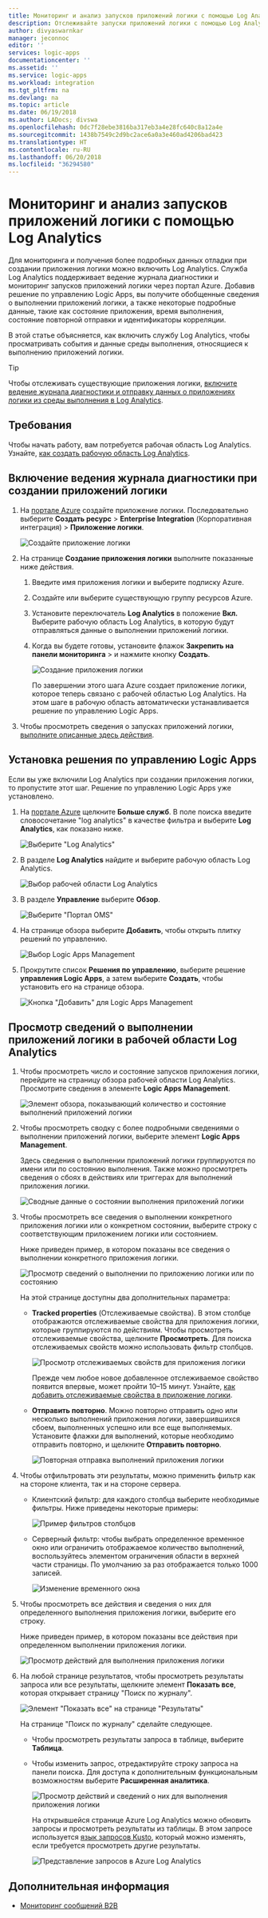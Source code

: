```yaml
---
title: Мониторинг и анализ запусков приложений логики с помощью Log Analytics (Azure Logic Apps) | Документация Майкрософт
description: Отслеживайте запуски приложений логики с помощью Log Analytics, чтобы получать аналитические сведения и подробные данные отладки, которые позволят устранять неполадки и диагностировать работу.
author: divyaswarnkar
manager: jeconnoc
editor: ''
services: logic-apps
documentationcenter: ''
ms.assetid: ''
ms.service: logic-apps
ms.workload: integration
ms.tgt_pltfrm: na
ms.devlang: na
ms.topic: article
ms.date: 06/19/2018
ms.author: LADocs; divswa
ms.openlocfilehash: 0dc7f28ebe3816ba317eb3a4e28fc640c8a12a4e
ms.sourcegitcommit: 1438b7549c2d9bc2ace6a0a3e460ad4206bad423
ms.translationtype: HT
ms.contentlocale: ru-RU
ms.lasthandoff: 06/20/2018
ms.locfileid: "36294580"
---
```

# <a name="monitor-and-get-insights-about-logic-app-runs-with-log-analytics"></a>Мониторинг и анализ запусков приложений логики с помощью Log Analytics

Для мониторинга и получения более подробных данных отладки при создании приложения логики можно включить Log Analytics. Служба Log Analytics поддерживает ведение журнала диагностики и мониторинг запусков приложений логики через портал Azure. Добавив решение по управлению Logic Apps, вы получите обобщенные сведения о выполнении приложений логики, а также некоторые подробные данные, такие как состояние приложения, время выполнения, состояние повторной отправки и идентификаторы корреляции.

В этой статье объясняется, как включить службу Log Analytics, чтобы просматривать события и данные среды выполнения, относящиеся к выполнению приложений логики.

 > [!TIP]
 > Чтобы отслеживать существующие приложения логики, [включите ведение журнала диагностики и отправку данных о приложениях логики из среды выполнения в Log Analytics](../logic-apps/logic-apps-monitor-your-logic-apps.md#azure-diagnostics).

## <a name="requirements"></a>Требования

Чтобы начать работу, вам потребуется рабочая область Log Analytics. Узнайте, [как создать рабочую область Log Analytics](../log-analytics/log-analytics-quick-create-workspace.md). 

## <a name="turn-on-diagnostics-logging-when-creating-logic-apps"></a>Включение ведения журнала диагностики при создании приложений логики

1. На [портале Azure](https://portal.azure.com) создайте приложение логики. Последовательно выберите **Создать ресурс** > **Enterprise Integration** (Корпоративная интеграция) > **Приложение логики**.

   ![Создайте приложение логики](media/logic-apps-monitor-your-logic-apps-oms/find-logic-apps-azure.png)

2. На странице **Создание приложения логики** выполните показанные ниже действия.

   1. Введите имя приложения логики и выберите подписку Azure. 
   2. Создайте или выберите существующую группу ресурсов Azure.
   3. Установите переключатель **Log Analytics** в положение **Вкл.** 
   Выберите рабочую область Log Analytics, в которую будут отправляться данные о выполнении приложений логики. 
   4. Когда вы будете готовы, установите флажок **Закрепить на панели мониторинга** >  и нажмите кнопку **Создать**.

      ![Создание приложения логики](./media/logic-apps-monitor-your-logic-apps-oms/create-logic-app.png)

      По завершении этого шага Azure создает приложение логики, которое теперь связано с рабочей областью Log Analytics. 
      На этом шаге в рабочую область автоматически устанавливается решение по управлению Logic Apps.

3. Чтобы просмотреть сведения о запусках приложений логики, [выполните описанные здесь действия](#view-logic-app-runs-oms).

## <a name="install-the-logic-apps-management-solution"></a>Установка решения по управлению Logic Apps

Если вы уже включили Log Analytics при создании приложения логики, то пропустите этот шаг. Решение по управлению Logic Apps уже установлено.

1. На [портале Azure](https://portal.azure.com) щелкните **Больше служб**. В поле поиска введите словосочетание "log analytics" в качестве фильтра и выберите **Log Analytics**, как показано ниже.

   ![Выберите "Log Analytics"](media/logic-apps-monitor-your-logic-apps-oms/find-log-analytics.png)

2. В разделе **Log Analytics** найдите и выберите рабочую область Log Analytics. 

   ![Выбор рабочей области Log Analytics](media/logic-apps-monitor-your-logic-apps-oms/select-logic-app.png)

3. В разделе **Управление** выберите **Обзор**.

   ![Выберите "Портал OMS"](media/logic-apps-monitor-your-logic-apps-oms/ibiza-portal-page.png)

4. На странице обзора выберите **Добавить**, чтобы открыть плитку решений по управлению. 

   ![Выбор Logic Apps Management](media/logic-apps-monitor-your-logic-apps-oms/add-logic-apps-management-solution.png)

5. Прокрутите список **Решения по управлению**, выберите решение **управления Logic Apps**, а затем выберите **Создать**, чтобы установить его на странице обзора.

   ![Кнопка "Добавить" для Logic Apps Management](media/logic-apps-monitor-your-logic-apps-oms/create-logic-apps-management-solution.png)

<a name="view-logic-app-runs-oms"></a>

## <a name="view-your-logic-app-runs-in-your-log-analytics-workspace"></a>Просмотр сведений о выполнении приложений логики в рабочей области Log Analytics

1. Чтобы просмотреть число и состояние запусков приложения логики, перейдите на страницу обзора рабочей области Log Analytics. Просмотрите сведения в элементе **Logic Apps Management**.

   ![Элемент обзора, показывающий количество и состояние выполнений приложений логики](media/logic-apps-monitor-your-logic-apps-oms/overview.png)

2. Чтобы просмотреть сводку с более подробными сведениями о выполнении приложений логики, выберите элемент **Logic Apps Management**.

   Здесь сведения о выполнении приложений логики группируются по имени или по состоянию выполнения. Также можно просмотреть сведения о сбоях в действиях или триггерах для выполнений приложения логики.

   ![Сводные данные о состоянии выполнения приложений логики](media/logic-apps-monitor-your-logic-apps-oms/logic-apps-runs-summary.png)
   
3. Чтобы просмотреть все сведения о выполнении конкретного приложения логики или о конкретном состоянии, выберите строку с соответствующим приложением логики или состоянием.

   Ниже приведен пример, в котором показаны все сведения о выполнении конкретного приложения логики.

   ![Просмотр сведений о выполнении по приложению логики или по состоянию](media/logic-apps-monitor-your-logic-apps-oms/logic-app-run-details.png)

   На этой странице доступны два дополнительных параметра:
   * **Tracked properties** (Отслеживаемые свойства). В этом столбце отображаются отслеживаемые свойства для приложения логики, которые группируются по действиям. Чтобы просмотреть отслеживаемые свойства, щелкните **Просмотреть**. Для поиска отслеживаемых свойств можно использовать фильтр столбцов.
   
     ![Просмотр отслеживаемых свойств для приложения логики](media/logic-apps-monitor-your-logic-apps-oms/logic-app-tracked-properties.png)

     Прежде чем любое новое добавленное отслеживаемое свойство появится впервые, может пройти 10–15 минут. Узнайте, [как добавить отслеживаемые свойства в приложение логики](logic-apps-monitor-your-logic-apps.md#azure-diagnostics-event-settings-and-details).

   * **Отправить повторно**. Можно повторно отправить одно или несколько выполнений приложения логики, завершившихся сбоем, выполненных успешно или все еще выполняемых. Установите флажки для выполнений, которые необходимо отправить повторно, и щелкните **Отправить повторно**. 

     ![Повторная отправка выполнений приложения логики](media/logic-apps-monitor-your-logic-apps-oms/logic-app-resubmit.png)

4. Чтобы отфильтровать эти результаты, можно применить фильтр как на стороне клиента, так и на стороне сервера.

   * Клиентский фильтр: для каждого столбца выберите необходимые фильтры. 
   Ниже приведены некоторые примеры:

     ![Пример фильтров столбцов](media/logic-apps-monitor-your-logic-apps-oms/filters.png)

   * Серверный фильтр: чтобы выбрать определенное временное окно или ограничить отображаемое количество выполнений, воспользуйтесь элементом ограничения области в верхней части страницы. 
   По умолчанию за раз отображается только 1000 записей. 
   
     ![Изменение временного окна](media/logic-apps-monitor-your-logic-apps-oms/change-interval.png)
 
5. Чтобы просмотреть все действия и сведения о них для определенного выполнения приложения логики, выберите его строку.

   Ниже приведен пример, в котором показаны все действия при определенном выполнении приложения логики.

   ![Просмотр действий для выполнения приложения логики](media/logic-apps-monitor-your-logic-apps-oms/logic-app-action-details.png)
   
6. На любой странице результатов, чтобы просмотреть результаты запроса или все результаты, щелкните элемент **Показать все**, которая открывает страницу "Поиск по журналу".
   
   ![Элемент "Показать все" на странице "Результаты"](media/logic-apps-monitor-your-logic-apps-oms/logic-app-seeall.png)
   
   На странице "Поиск по журналу" сделайте следующее.
   * Чтобы просмотреть результаты запроса в таблице, выберите **Таблица**.
   * Чтобы изменить запрос, отредактируйте строку запроса на панели поиска. 
   Для доступа к дополнительным функциональным возможностям выберите **Расширенная аналитика**.

     ![Просмотр действий и сведений о них для выполнения приложения логики](media/logic-apps-monitor-your-logic-apps-oms/log-search-page.png)
     
     На открывшейся странице Azure Log Analytics можно обновить запросы и просмотреть результаты из таблицы. 
     В этом запросе используется [язык запросов Kusto](https://docs.loganalytics.io/docs/Language-Reference), который можно изменять, если требуется просмотреть другие результаты. 

     ![Представление запросов в Azure Log Analytics](media/logic-apps-monitor-your-logic-apps-oms/query.png)

## <a name="next-steps"></a>Дополнительная информация

* [Мониторинг сообщений B2B](../logic-apps/logic-apps-monitor-b2b-message.md)

